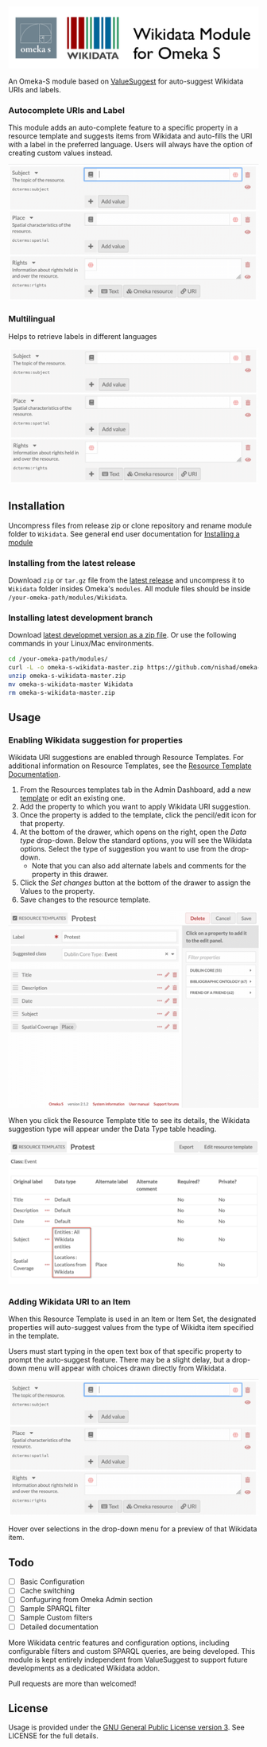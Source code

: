 ![Wikidata Module for Omeka-S](docs/images/module-banner.png)

An Omeka-S module based on [ValueSuggest](https://omeka.org/s/modules/ValueSuggest/) for auto-suggest Wikidata URIs and labels.

### Autocomplete URIs and Label
This module adds an auto-complete feature to a specific property in a resource template and suggests items from Wikidata and auto-fills the URI with a label in the preferred language. Users will always have the option of creating custom values instead.

![Item property Subject is typed in the field. A drop-down menu auto-suggests items](docs/images/demo.gif)

### Multilingual

Helps to retrieve labels in different languages

![Item property Subject is typed in the field. Language is set to Japanese. A drop-down menu auto-suggests items with Japanese label.](docs/images/demo_ja.gif)

## Installation

Uncompress files from release zip or clone repository and rename module folder to `Wikidata`. See general end user documentation for [Installing a module](http://omeka.org/s/docs/user-manual/modules/#installing-modules)


### Installing from the latest release

Download `zip` or `tar.gz` file from the [latest release](https://github.com/nishad/omeka-s-wikidata/releases/latest) and uncompress it to `Wikidata` folder insides Omeka's `modules`. All module files should be inside `/your-omeka-path/modules/Wikidata`.


### Installing latest development branch 

Download [latest developmet version as a zip file](https://github.com/nishad/omeka-s-wikidata/archive/master.zip). Or use the following commands in your Linux/Mac environments.

``` bash
cd /your-omeka-path/modules/
curl -L -o omeka-s-wikidata-master.zip https://github.com/nishad/omeka-s-wikidata/archive/master.zip
unzip omeka-s-wikidata-master.zip
mv omeka-s-wikidata-master Wikidata
rm omeka-s-wikidata-master.zip
```

## Usage

### Enabling Wikidata suggestion for properties

Wikidata URI suggestions are enabled through Resource Templates. For additional information on Resource Templates, see the [Resource Template Documentation](https://omeka.org/s/docs/user-manual/content/resource-template/).

1. From the Resources templates tab in the Admin Dashboard, add a new [template](https://omeka.org/s/docs/user-manual/content/resource-template/) or edit an existing one.
2. Add the property to which you want to apply Wikidata URI suggestion. 
3. Once the property is added to the template, click the pencil/edit icon for that property.
4. At the bottom of the drawer, which opens on the right, open the *Data type* drop-down. Below the standard options, you will see the Wikidata options. Select the type of suggestion you want to use from the drop-down.
    - Note that you can also add alternate labels and comments for the property in this drawer.
6. Click the *Set changes* button at the bottom of the drawer to assign the Values to the property. 
7. Save changes to the resource template. 


![Editing the property place, and the drop-down is open to show the Wikidate suggestion for locations](docs/images/enable-for-properties.gif)

When you click the Resource Template title to see its details, the Wikidata suggestion type will appear under the Data Type table heading.

![A red rectangle highlights the fact that the data type for subject and place](docs/images/resource-template.png)


### Adding Wikidata URI to an Item

When this Resource Template is used in an Item or Item Set, the designated properties will auto-suggest values from the type of Wikidta item specified in the template. 

Users must start typing in the open text box of that specific property to prompt the auto-suggest feature. There may be a slight delay, but a drop-down menu will appear with choices drawn directly from Wikidata.

![Item property Subject is typed in the field. A drop-down menu auto-suggests items](docs/images/demo.gif)

Hover over selections in the drop-down menu for a preview of that Wikidata item.


## Todo
- [ ] Basic Configuration
- [ ] Cache switching
- [ ] Confuguring from Omeka Admin section
- [ ] Sample SPARQL filter
- [ ] Sample Custom filters 
- [ ] Detailed documentation

More Wikidata centric features and configuration options, including configurable filters and custom SPARQL queries, are being developed. This module is kept entirely independent from ValueSuggest to support future developments as a dedicated Wikidata addon.

Pull requests are more than welcomed!

## License
Usage is provided under the [GNU General Public License version 3](https://opensource.org/licenses/GPL-3.0). See LICENSE for the full details.